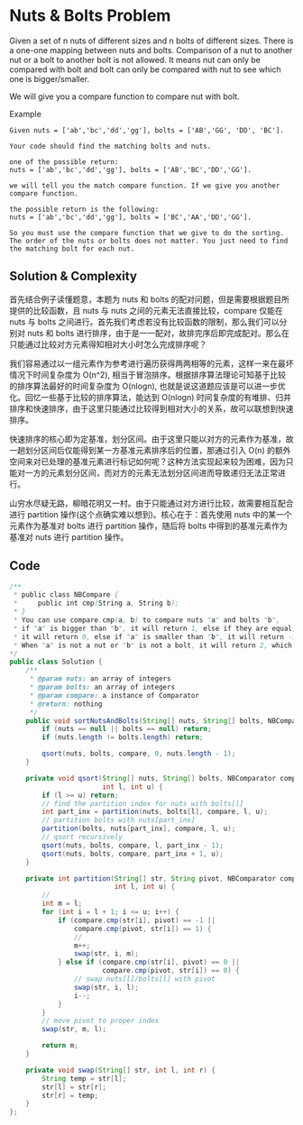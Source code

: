# Nuts & Bolts Problem

Given a set of n nuts of different sizes and n bolts of different sizes. There is a one-one mapping between nuts and bolts. Comparison of a nut to another nut or a bolt to another bolt is not allowed. It means nut can only be compared with bolt and bolt can only be compared with nut to see which one is bigger/smaller.

We will give you a compare function to compare nut with bolt.

Example

    Given nuts = ['ab','bc','dd','gg'], bolts = ['AB','GG', 'DD', 'BC'].

    Your code should find the matching bolts and nuts.

    one of the possible return:
    nuts = ['ab','bc','dd','gg'], bolts = ['AB','BC','DD','GG'].

    we will tell you the match compare function. If we give you another compare function.
    
    the possible return is the following:
    nuts = ['ab','bc','dd','gg'], bolts = ['BC','AA','DD','GG'].

    So you must use the compare function that we give to do the sorting.
    The order of the nuts or bolts does not matter. You just need to find the matching bolt for each nut.

## Solution & Complexity

首先结合例子读懂题意，本题为 nuts 和 bolts 的配对问题，但是需要根据题目所提供的比较函数，且 nuts 与 nuts 之间的元素无法直接比较，compare 仅能在 nuts 与 bolts 之间进行。首先我们考虑若没有比较函数的限制，那么我们可以分别对 nuts 和 bolts 进行排序，由于是一一配对，故排完序后即完成配对。那么在只能通过比较对方元素得知相对大小时怎么完成排序呢？

我们容易通过以一组元素作为参考进行遍历获得两两相等的元素，这样一来在最坏情况下时间复杂度为 O(n^2), 相当于冒泡排序。根据排序算法理论可知基于比较的排序算法最好的时间复杂度为 O(nlogn), 也就是说这道题应该是可以进一步优化。回忆一些基于比较的排序算法，能达到 O(nlogn) 时间复杂度的有堆排、归并排序和快速排序，由于这里只能通过比较得到相对大小的关系，故可以联想到快速排序。

快速排序的核心即为定基准，划分区间。由于这里只能以对方的元素作为基准，故一趟划分区间后仅能得到某一方基准元素排序后的位置，那通过引入 O(n) 的额外空间来对已处理的基准元素进行标记如何呢？这种方法实现起来较为困难，因为只能对一方的元素划分区间，而对方的元素无法划分区间进而导致递归无法正常进行。

山穷水尽疑无路，柳暗花明又一村。由于只能通过对方进行比较，故需要相互配合进行 partition 操作(这个点确实难以想到)。核心在于：首先使用 nuts 中的某一个元素作为基准对 bolts 进行 partition 操作，随后将 bolts 中得到的基准元素作为基准对 nuts 进行 partition 操作。

## Code

```java
/**
 * public class NBCompare {
 *     public int cmp(String a, String b);
 * }
 * You can use compare.cmp(a, b) to compare nuts "a" and bolts "b",
 * if "a" is bigger than "b", it will return 1, else if they are equal,
 * it will return 0, else if "a" is smaller than "b", it will return -1.
 * When "a" is not a nut or "b" is not a bolt, it will return 2, which is not valid.
*/
public class Solution {
    /**
     * @param nuts: an array of integers
     * @param bolts: an array of integers
     * @param compare: a instance of Comparator
     * @return: nothing
     */
    public void sortNutsAndBolts(String[] nuts, String[] bolts, NBComparator compare) {
        if (nuts == null || bolts == null) return;
        if (nuts.length != bolts.length) return;

        qsort(nuts, bolts, compare, 0, nuts.length - 1);
    }

    private void qsort(String[] nuts, String[] bolts, NBComparator compare, 
                       int l, int u) {
        if (l >= u) return;
        // find the partition index for nuts with bolts[l]
        int part_inx = partition(nuts, bolts[l], compare, l, u);
        // partition bolts with nuts[part_inx]
        partition(bolts, nuts[part_inx], compare, l, u);
        // qsort recursively
        qsort(nuts, bolts, compare, l, part_inx - 1);
        qsort(nuts, bolts, compare, part_inx + 1, u);
    }

    private int partition(String[] str, String pivot, NBComparator compare, 
                          int l, int u) {
        //
        int m = l;
        for (int i = l + 1; i <= u; i++) {
            if (compare.cmp(str[i], pivot) == -1 || 
                compare.cmp(pivot, str[i]) == 1) {
                //
                m++;
                swap(str, i, m);
            } else if (compare.cmp(str[i], pivot) == 0 || 
                       compare.cmp(pivot, str[i]) == 0) {
                // swap nuts[l]/bolts[l] with pivot
                swap(str, i, l);
                i--;
            }
        }
        // move pivot to proper index
        swap(str, m, l);

        return m;
    }

    private void swap(String[] str, int l, int r) {
        String temp = str[l];
        str[l] = str[r];
        str[r] = temp;
    }
};

```

